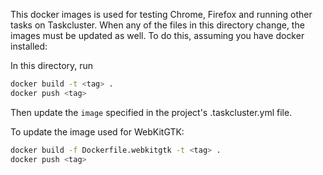 This docker images is used for testing Chrome, Firefox and running other tasks
on Taskcluster. When any of the files in this directory change, the images must
be updated as well. To do this, assuming you have docker installed:

In this directory, run
```sh
docker build -t <tag> .
docker push <tag>
```

Then update the `image` specified in the project's .taskcluster.yml file.

To update the image used for WebKitGTK:
```sh
docker build -f Dockerfile.webkitgtk -t <tag> .
docker push <tag>
```

